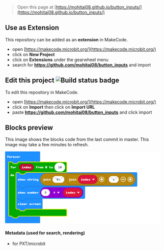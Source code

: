 
> Open this page at [https://mohitaj08.github.io/button_inputs/](https://mohitaj08.github.io/button_inputs/)

## Use as Extension

This repository can be added as an **extension** in MakeCode.

* open [https://makecode.microbit.org/](https://makecode.microbit.org/)
* click on **New Project**
* click on **Extensions** under the gearwheel menu
* search for **https://github.com/mohitaj08/button_inputs** and import

## Edit this project ![Build status badge](https://github.com/mohitaj08/button_inputs/workflows/MakeCode/badge.svg)

To edit this repository in MakeCode.

* open [https://makecode.microbit.org/](https://makecode.microbit.org/)
* click on **Import** then click on **Import URL**
* paste **https://github.com/mohitaj08/button_inputs** and click import

## Blocks preview

This image shows the blocks code from the last commit in master.
This image may take a few minutes to refresh.

![A rendered view of the blocks](https://github.com/mohitaj08/button_inputs/raw/master/.github/makecode/blocks.png)

#### Metadata (used for search, rendering)

* for PXT/microbit
<script src="https://makecode.com/gh-pages-embed.js"></script><script>makeCodeRender("{{ site.makecode.home_url }}", "{{ site.github.owner_name }}/{{ site.github.repository_name }}");</script>
